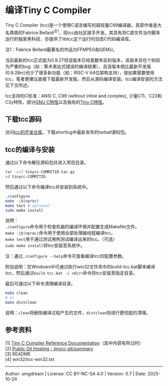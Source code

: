 # 编译Tiny C Compiler

Tiny C Compiler (tcc)是一个使用C语言编写的超轻量C99编译器，其原作者是大名鼎鼎的Fabrice Bellard<sup>注1</sup>，现tcc由社区接手开发。其具有将C源文件当作脚本运行的独家黑科技，亦提供了libtcc这个运行时动态C代码编译库。  

注1：Fabrice Bellard最著名的作品为FFMPEG和QEMU。  

当前最新的tcc正式版为0.9.27但该版本已经是数年前的版本，该版本存在个别较为严重的bug（如：算术表达式错误的编译结果），且该版本相比最新开发版(0.9.28rc)也少了很多新功能（如：RISC-V 64位架构支持），故如果需要使用tcc，笔者更建议直接下载最新开发版，然后从源码编译安装。tcc编译安装的方法见下文所述。  

tcc支持的C标准：ANSI C, C99 (without inline and complex), 少量C11、C23和C2y特性，部分[GNU C特性](https://www.bellard.org/tcc/tcc-doc.html#GNU-C-extensions)以及独有的[Tiny C特性](https://www.bellard.org/tcc/tcc-doc.html#TinyCC-extensions)。  

## 下载tcc源码
访问[tcc的开发仓库](https://repo.or.cz/w/tinycc.git)，下载shortlog中最新发布的tarball源码包。  

## tcc的编译与安装
通过以下命令解压源码包并进入项目目录。  
```sh
tar -xvf tinycc-COMMITID.tar.gz
cd tinycc-COMMITID
```

然后通过以下命令编译tcc并安装到系统中。  
```sh
./configure
make -j$(nproc)
make test # optional
sudo make install
```
说明：  
`./configure`命令用于检查机器的编译环境并配置生成Makefile文件。  
`make -j$(nproc)`命令用于使用全部处理器线程编译tcc。  
`make test`用于通过测试用例测试编译出来的tcc。（可选）  
`sudo make install`将tcc安装至系统中。  

注：通过`./configure --help`命令可查看编译tcc的配置参数。  

附加说明：在Windows中可通过执行win32文件夹中的build-tcc.bat脚本编译tcc，然后通过`build-tcc.bat -i <dir>`命令将tcc安装至指定目录。  

最后可通过以下命令清理编译目录。  
```sh
make clean
# or
make distclean
```
说明：`clean`将删除编译过程产生的文件，`distclean`则进行更彻底的清理。  

## 参考资料

\[1\] [Tiny C Compiler Reference Documentation](https://www.bellard.org/tcc/tcc-doc.html)（其中内容有所过时）  
\[2\] [Public Git Hosting - tinycc.git/summary](https://repo.or.cz/tinycc.git)  
\[3\] README  
\[4\] win32/tcc-win32.txt  

---
Author: smgdream | License: CC BY-NC-SA 4.0 | Version: 0.7 | Date: 2025-10-24